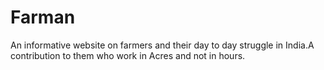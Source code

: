 # Farman
An informative website on farmers and their day to day struggle in India.A contribution to them who work in Acres and not in hours.
